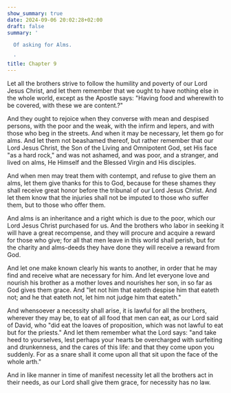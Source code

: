 ```yaml
---
show_summary: true
date: 2024-09-06 20:02:28+02:00
draft: false
summary: '

  Of asking for Alms.

  '
title: Chapter 9
---
```






Let all the brothers strive to follow the humility and poverty of our Lord Jesus Christ, and let them remember that we ought to have nothing else in the whole world, except as the Apostle says: "Having food and wherewith to be covered, with these we are content.?" 

And they ought to rejoice when they converse with mean and despised persons, with the poor and the weak, with the infirm and lepers, and with those who beg in the streets. And when it may be necessary, let them go for alms. And let them not beashamed thereof, but rather remember that our Lord Jesus Christ, the Son of the Living and Omnipotent God, set His face "as a hard rock," and was not ashamed, and was poor, and a stranger, and lived on alms, He Himself and the Blessed Virgin and His disciples. 

And when men may treat them with contempt, and refuse to give them an alms, let them give thanks for this to God, because for these shames they shall receive great honor before the tribunal of our Lord Jesus Christ. And let them know that the injuries shall not be imputed to those who suffer them, but to those who offer them.

And alms is an inheritance and a right which is due to the poor, which our Lord Jesus Christ purchased for us. And the brothers who labor in seeking it will have a great recompense, and they will procure and acquire a reward for those who give; for all that men leave in this world shall perish, but for the charity and alms-deeds they have done they will receive a reward from God.

And let one make known clearly his wants to another, in order that he may find and receive what are necessary for him. And let everyone love and nourish his brother as a mother loves and nourishes her son, in so far as God gives them grace. And "let not him that eateth despise him that eateth not; and he that eateth not, let him not judge him that eateth." 

And whensoever a necessity shall arise, it is lawful for all the brothers, wherever they may be, to eat of all food that men can eat, as our Lord said of David, who "did eat the loaves of proposition, which was not lawful to eat but for the priests." And let them remember what the Lord says: "and take heed to yourselves, lest perhaps your hearts be overcharged with surfeiting and drunkenness, and the cares of this life: and that they come upon you suddenly. For as a snare shall it come upon all that sit upon the face of the whole arth." 

And in like manner in time of manifest necessity let all the brothers act in their needs, as our Lord shall give them grace, for necessity has no law.
